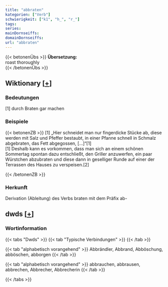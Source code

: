```yaml
---
title: "abbraten"
kategorien: ["Verb"]
schwierigkeit: ["k1", "h_", "r_"]
tags:
series:
mainDornseiffs:
domainDornseiffs:
url: "abbraten"
---
```


{{< betonenÜbs >}}
**Übersetzung:**  
roast thoroughly  
{{< /betonenÜbs >}}

## Wiktionary [[+](https://de.wiktionary.org/wiki/abbraten)]

### Bedeutungen
[1] durch Braten gar machen  

### Beispiele
{{< betonenZB >}}
[1] „Hier schneidet man nur fingerdicke Stücke ab, diese werden mit Salz und Pfeffer bestaubt, in einer Pfanne schnell in Schmalz abgebraten, das Fett abgegossen, […]“[1]  
[1] Deshalb kann es vorkommen, dass man sich an einem schönen Sommertag spontan dazu entschließt, den Griller anzuwerfen, ein paar Würstchen abzubraten und diese dann in geselliger Runde auf einer der Terrassen des Hauses zu verspeisen.[2]  

{{< /betonenZB >}}
### Herkunft
Derivation (Ableitung) des Verbs braten mit dem Präfix ab-  



## dwds [[+](https://www.dwds.de/wb/abbraten)]

### Wortinformation
{{< tabs "Dwds" >}}
{{< tab "Typische Verbindungen" >}}
{{< /tab >}}

{{< tab "alphabetisch vorangehend" >}}
Abbrändler, Abbrand, Abböschung, abböschen, abborgen
{{< /tab >}}

{{< tab "alphabetisch vorangehend" >}}
abbrauchen, abbrausen, abbrechen, Abbrecher, Abbrecherin
{{< /tab >}}

{{< /tabs >}}

